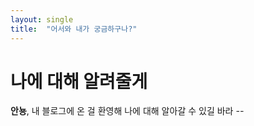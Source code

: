 ```yaml
---
layout: single
title:  "어서와 내가 궁금하구나?"
---
```


# 나에 대해 알려줄게

**안뇽**, 내 블로그에 온 걸 환영해
나에 대해 알아갈 수 있길 바라 *--*
